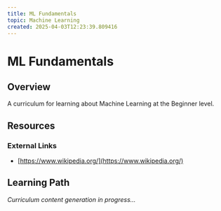 ```yaml
---
title: ML Fundamentals
topic: Machine Learning
created: 2025-04-03T12:23:39.809416
---
```


# ML Fundamentals

## Overview
A curriculum for learning about Machine Learning at the Beginner level.

## Resources

### External Links
- [https://www.wikipedia.org/](https://www.wikipedia.org/)

## Learning Path

*Curriculum content generation in progress...*
